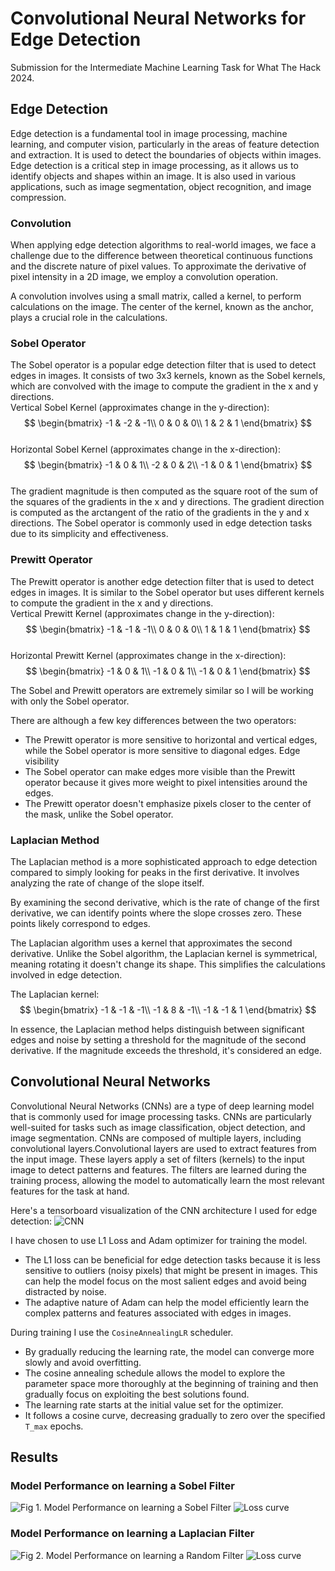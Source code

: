 # Convolutional Neural Networks for Edge Detection
Submission for the Intermediate Machine Learning Task for What The Hack 2024.

## Edge Detection
Edge detection is a fundamental tool in image processing, machine learning, and computer vision, particularly in the areas of feature detection and extraction. It is used to detect the boundaries of objects within images. Edge detection is a critical step in image processing, as it allows us to identify objects and shapes within an image. It is also used in various applications, such as image segmentation, object recognition, and image compression.

### Convolution
When applying edge detection algorithms to real-world images, we face a challenge due to the difference between theoretical continuous functions and the discrete nature of pixel values. To approximate the derivative of pixel intensity in a 2D image, we employ a convolution operation.

A convolution involves using a small matrix, called a kernel, to perform calculations on the image. The center of the kernel, known as the anchor, plays a crucial role in the calculations. 

### Sobel Operator
The Sobel operator is a popular edge detection filter that is used to detect edges in images. It consists of two 3x3 kernels, known as the Sobel kernels, which are convolved with the image to compute the gradient in the x and y directions.\
Vertical Sobel Kernel (approximates change in the y-direction):
$$
\begin{bmatrix}
-1 & -2 & -1\\
0 & 0 & 0\\
1 & 2 & 1
\end{bmatrix}
$$\
Horizontal Sobel Kernel (approximates change in the x-direction):
$$
\begin{bmatrix}
-1 & 0 & 1\\
-2 & 0 & 2\\
-1 & 0 & 1
\end{bmatrix}
$$\
The gradient magnitude is then computed as the square root of the sum of the squares of the gradients in the x and y directions. The gradient direction is computed as the arctangent of the ratio of the gradients in the y and x directions. The Sobel operator is commonly used in edge detection tasks due to its simplicity and effectiveness.

### Prewitt Operator
The Prewitt operator is another edge detection filter that is used to detect edges in images. It is similar to the Sobel operator but uses different kernels to compute the gradient in the x and y directions.\
Vertical Prewitt Kernel (approximates change in the y-direction):
$$
\begin{bmatrix}
-1 & -1 & -1\\
0 & 0 & 0\\
1 & 1 & 1
\end{bmatrix}
$$\
Horizontal Prewitt Kernel (approximates change in the x-direction):
$$
\begin{bmatrix}
-1 & 0 & 1\\
-1 & 0 & 1\\
-1 & 0 & 1
\end{bmatrix}
$$

The Sobel and Prewitt operators are extremely similar so I will be working with only the Sobel operator. 

There are although a few key differences between the two operators:
- The Prewitt operator is more sensitive to horizontal and vertical edges, while the Sobel operator is more sensitive to diagonal edges. 
Edge visibility
- The Sobel operator can make edges more visible than the Prewitt operator because it gives more weight to pixel intensities around the edges. 
- The Prewitt operator doesn't emphasize pixels closer to the center of the mask, unlike the Sobel operator. 
### Laplacian Method

The Laplacian method is a more sophisticated approach to edge detection compared to simply looking for peaks in the first derivative. It involves analyzing the rate of change of the slope itself.

By examining the second derivative, which is the rate of change of the first derivative, we can identify points where the slope crosses zero. These points likely correspond to edges.

The Laplacian algorithm uses a kernel that approximates the second derivative. Unlike the Sobel algorithm, the Laplacian kernel is symmetrical, meaning rotating it doesn't change its shape. This simplifies the calculations involved in edge detection.

The Laplacian kernel: 
$$
\begin{bmatrix}
-1 & -1 & -1\\
-1 & 8 & -1\\
-1 & -1 & 1
\end{bmatrix}
$$

In essence, the Laplacian method helps distinguish between significant edges and noise by setting a threshold for the magnitude of the second derivative. If the magnitude exceeds the threshold, it's considered an edge.

## Convolutional Neural Networks
Convolutional Neural Networks (CNNs) are a type of deep learning model that is commonly used for image processing tasks. CNNs are particularly well-suited for tasks such as image classification, object detection, and image segmentation. CNNs are composed of multiple layers, including convolutional layers.Convolutional layers are used to extract features from the input image. These layers apply a set of filters (kernels) to the input image to detect patterns and features. The filters are learned during the training process, allowing the model to automatically learn the most relevant features for the task at hand.

Here's a tensorboard visualization of the CNN architecture I used for edge detection:
![CNN](TensorBoard.png)


I have chosen to use L1 Loss and Adam optimizer for training the model.
- The L1 loss can be beneficial for edge detection tasks because it is less sensitive to outliers (noisy pixels) that might be present in images. This can help the model focus on the most salient edges and avoid being distracted by noise.
- The adaptive nature of Adam can help the model efficiently learn the complex patterns and features associated with edges in images.

During training I use the `CosineAnnealingLR` scheduler.
- By gradually reducing the learning rate, the model can converge more slowly and avoid overfitting.
- The cosine annealing schedule allows the model to explore the parameter space more thoroughly at the beginning of training and then gradually focus on exploiting the best solutions found.
- The learning rate starts at the initial value set for the optimizer.
- It follows a cosine curve, decreasing gradually to zero over the specified `T_max` epochs.

## Results
### Model Performance on learning a Sobel Filter 
![Fig 1. Model Performance on learning a Sobel Filter](sobel_predictions.png) 
![Loss curve](sobel_loss_visualization.png)

### Model Performance on learning a Laplacian Filter
![Fig 2. Model Performance on learning a Random Filter ](laplacian_predictions.png)
![Loss curve](laplacian_loss_visualization.png)
